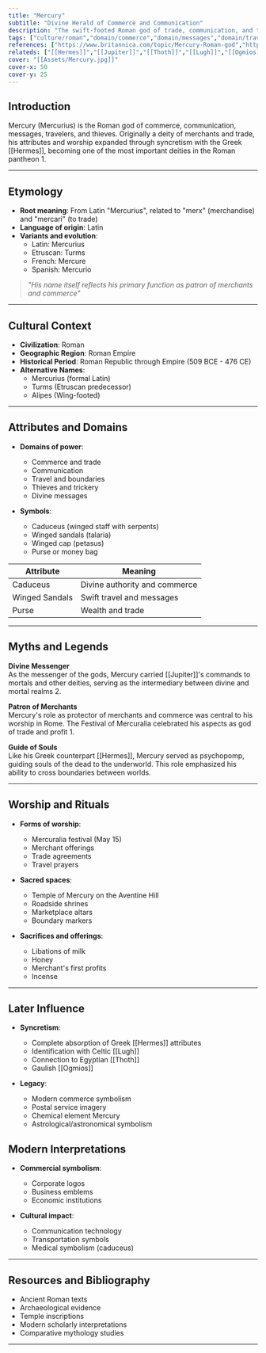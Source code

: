 ```yaml
---
title: "Mercury"
subtitle: "Divine Herald of Commerce and Communication"
description: "The swift-footed Roman god of trade, communication, and travelers, who bridges the realms of gods and mortals"
tags: ["culture/roman","domain/commerce","domain/messages","domain/travel","domain/thieves","trait/male","trait/deity","trait/psychopomp", "trait/messenger"]
references: ["https://www.britannica.com/topic/Mercury-Roman-god","https://www.worldhistory.org/article/115/mercury-roman-god/","https://www.ancient.eu/Mercury/"]
relateds: ["[[Hermes]]","[[Jupiter]]","[[Thoth]]","[[Lugh]]","[[Ogmios]]","[[Turms]]"]
cover: "[[Assets/Mercury.jpg]]"
cover-x: 50
cover-y: 25
---
```

##  Introduction
Mercury (Mercurius) is the Roman god of commerce, communication, messages, travelers, and thieves. Originally a deity of merchants and trade, his attributes and worship expanded through syncretism with the Greek [[Hermes]], becoming one of the most important deities in the Roman pantheon <mcreference link="https://www.britannica.com/topic/Mercury-Roman-god" index="1">1</mcreference>.

---

## Etymology

- **Root meaning**: From Latin "Mercurius", related to "merx" (merchandise) and "mercari" (to trade)
- **Language of origin**: Latin
- **Variants and evolution**:
  - Latin: Mercurius
  - Etruscan: Turms
  - French: Mercure
  - Spanish: Mercurio

> _"His name itself reflects his primary function as patron of merchants and commerce"_

---

##  Cultural Context

- **Civilization**: Roman
- **Geographic Region**: Roman Empire
- **Historical Period**: Roman Republic through Empire (509 BCE - 476 CE)
- **Alternative Names**:
  - Mercurius (formal Latin)
  - Turms (Etruscan predecessor)
  - Alipes (Wing-footed)

---

## Attributes and Domains

- **Domains of power**:
  - Commerce and trade
  - Communication
  - Travel and boundaries
  - Thieves and trickery
  - Divine messages

- **Symbols**:
  - Caduceus (winged staff with serpents)
  - Winged sandals (talaria)
  - Winged cap (petasus)
  - Purse or money bag

| Attribute | Meaning |
|-----------|----------|
| Caduceus | Divine authority and commerce |
| Winged Sandals | Swift travel and messages |
| Purse | Wealth and trade |

---

## Myths and Legends

**Divine Messenger**  
As the messenger of the gods, Mercury carried [[Jupiter]]'s commands to mortals and other deities, serving as the intermediary between divine and mortal realms <mcreference link="https://www.worldhistory.org/article/115/mercury-roman-god/" index="2">2</mcreference>.

**Patron of Merchants**  
Mercury's role as protector of merchants and commerce was central to his worship in Rome. The Festival of Mercuralia celebrated his aspects as god of trade and profit <mcreference link="https://www.britannica.com/topic/Mercury-Roman-god" index="1">1</mcreference>.

**Guide of Souls**  
Like his Greek counterpart [[Hermes]], Mercury served as psychopomp, guiding souls of the dead to the underworld. This role emphasized his ability to cross boundaries between worlds.

---

## Worship and Rituals

- **Forms of worship**:
  - Mercuralia festival (May 15)
  - Merchant offerings
  - Trade agreements
  - Travel prayers

- **Sacred spaces**:
  - Temple of Mercury on the Aventine Hill
  - Roadside shrines
  - Marketplace altars
  - Boundary markers

- **Sacrifices and offerings**:
  - Libations of milk
  - Honey
  - Merchant's first profits
  - Incense

---

## Later Influence

- **Syncretism**: 
  - Complete absorption of Greek [[Hermes]] attributes
  - Identification with Celtic [[Lugh]]
  - Connection to Egyptian [[Thoth]]
  - Gaulish [[Ogmios]]

- **Legacy**:
  - Modern commerce symbolism
  - Postal service imagery
  - Chemical element Mercury
  - Astrological/astronomical symbolism

## Modern Interpretations

- **Commercial symbolism**:
  - Corporate logos
  - Business emblems
  - Economic institutions

- **Cultural impact**:
  - Communication technology
  - Transportation symbols
  - Medical symbolism (caduceus)

---

## Resources and Bibliography

- Ancient Roman texts
- Archaeological evidence
- Temple inscriptions
- Modern scholarly interpretations
- Comparative mythology studies

---